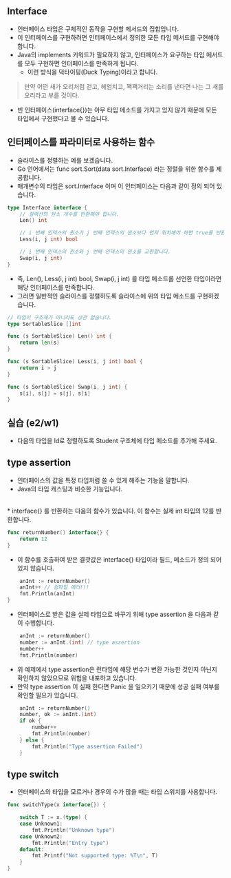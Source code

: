 ## Interface
* 인터페이스 타입은 구체적인 동작을 구현할 메서드의 집합입니다.
* 이 인터페이스를 구현하려면 인터페이스에서 정의한 모든 타입 메서드를 구현해야합니다.
* Java의 implements 키워드가 필요하지 않고, 인터페이스가 요구하는 타입 메서드를 모두 구현하면 인터페이스를 만족하게 됩니다.
    * 이런 방식을 덕타이핑(Duck Typing)이라고 합니다.
> 만약 어떤 새가 오리처럼 걷고, 헤엄치고, 꽥꽥거리는 소리를 낸다면 나는 그 새를 오리라고 부를 것이다.

* 빈 인터페이스(interface{})는 아무 타입 메소드를 가지고 있지 않기 때문에 모든 타입에서 구현했다고 볼 수 있습니다.

## 인터페이스를 파라미터로 사용하는 함수
* 슬라이스를 정렬하는 예를 보겠습니다.
* Go 언어에서는 func sort.Sort(data sort.Interface) 라는 정렬을 위한 함수를 제공합니다. 
* 매개변수의 타입은 sort.Interface 이며 이 인터페이스는 다음과 같이 정의 되어 있습니다.
```go
type Interface interface {
	// 컬랙션의 원소 개수를 반환해야 합니다.
	Len() int

	// i 번째 인덱스의 원소가 j 번째 인덱스의 원소보다 먼저 위치해야 하면 true를 반환합니다.
	Less(i, j int) bool

	// i 번째 인덱스의 원소와 j 번째 인덱스의 원소를 교환합니다.
	Swap(i, j int)
}
```
* 즉, Len(), Less(i, j int) bool, Swap(i, j int) 를 타입 메소드롤 선언한 타입이라면 해당 인터페이스를 만족합니다.
* 그러면 일반적인 슬라이스를 정렬하도록 슬라이스에 위의 타입 메소드를 구현하겠습니다.

```go
// 타입이 구조체가 아니라도 상관 없습니다.
type SortableSlice []int

func (s SortableSlice) Len() int {
	return len(s)
}

func (s SortableSlice) Less(i, j int) bool {
	return i > j
}

func (s SortableSlice) Swap(i, j int) {
	s[i], s[j] = s[j], s[i]
}
```
## 실습 (e2/w1)
* 다음의 타입을 Id로 정렬하도록 Student 구조체에 타입 메소드를 추가해 주세요.


## type assertion
* 인터페이스의 값을 특정 타입처럼 쓸 수 있게 해주는 기능을 말합니다. 
* Java의 타입 캐스팅과 비슷한 기능입니다.

<br />
* interface{} 를 반환하는 다음의 함수가 있습니다. 이 함수는 실제 int 타입의 12를 반환합니다. 

```go
func returnNumber() interface{} {
	return 12
}
```

* 이 함수를 호출하여 받은 결괏값은 interface{} 타입이라 필드, 메소드가 정의 되어 있지 않습니다. 
```go
	anInt := returnNumber()
    anInt++ // 컴파일 에러!!!
	fmt.Println(anInt)
}
```
* 인터페이스로 받은 값을 실제 타입으로 바꾸기 위해 type assertion 을 다음과 같이 수행합니다.
```go
	anInt := returnNumber()
	number := anInt.(int) // type assertion
	number++
	fmt.Println(number)
```

* 위 예제에서 type assertion은 런타임에 해당 변수가 변환 가능한 것인지 아닌지 확인하지 않았으므로 위험을 내포하고 있습니다. 
* 만약 type assertion 이 실패 한다면 Panic 을 일으키기 때문에 성공 실패 여부를 확인할 필요가 있습니다. 
```go
	anInt := returnNumber()
	number, ok := anInt.(int)
	if ok {
		number++
		fmt.Println(number)
	} else {
		fmt.Println("Type assertion Failed")
	}
```

## type switch
* 인터페이스의 타입을 모르거나 경우의 수가 많을 때는 타입 스위치를 사용합니다. 
```go
func switchType(x interface{}) {

	switch T := x.(type) {
	case Unknown1:
		fmt.Println("Unknown type")
	case Unknown2:
		fmt.Println("Entry type")
	default:
		fmt.Printf("Not supported type: %T\n", T)
	}
}
```
